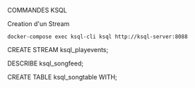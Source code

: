  COMMANDES KSQL
 
 Creation d'un Stream
 
 ```docker-compose exec ksql-cli ksql http://ksql-server:8088```
 
 
 
 
 
 
 
CREATE STREAM ksql_playevents;

DESCRIBE ksql_songfeed;

CREATE TABLE ksql_songtable WITH;
